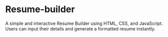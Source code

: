 # Resume-builder
A simple and interactive Resume Builder using HTML, CSS, and JavaScript. Users can input their details and generate a formatted resume instantly.
